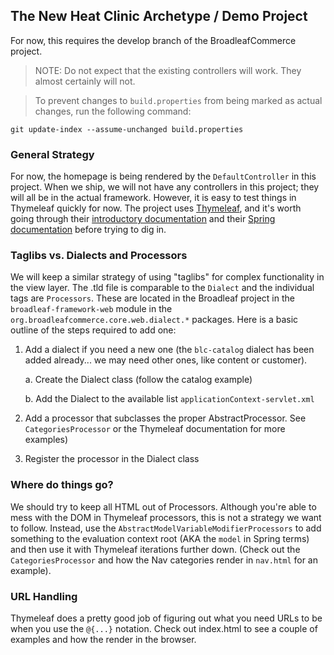## The New Heat Clinic Archetype / Demo Project

For now, this requires the develop branch of the BroadleafCommerce project.

> NOTE: Do not expect that the existing controllers will work. They almost certainly will not.

> To prevent changes to `build.properties` from being marked as actual changes, run the following command:

    git update-index --assume-unchanged build.properties

### General Strategy

For now, the homepage is being rendered by the `DefaultController` in this project. When we ship, we will not have any controllers in this project; they will all be in the actual framework. However, it is easy to test things in Thymeleaf quickly for now. The project uses [Thymeleaf](http://www.thymeleaf.org/), and it's worth going through their [introductory documentation](http://www.thymeleaf.org/doc/Tutorial%20-%20Using%20Thymeleaf%2020120517.pdf) and their [Spring documentation](http://www.thymeleaf.org/doc/Tutorial%20-%20Thymeleaf%20+%20Spring%203%2020120517.pdf) before trying to dig in.

### Taglibs vs. Dialects and Processors

We will keep a similar strategy of using "taglibs" for complex functionality in the view layer. The .tld file is comparable to the `Dialect` and the individual tags are `Processors`. These are located in the Broadleaf project in the `broadleaf-framework-web` module in the `org.broadleafcommerce.core.web.dialect.*` packages. Here is a basic outline of the steps required to add one:

1. Add a dialect if you need a new one (the `blc-catalog` dialect has been added already... we may need other ones, like content or customer).

    a. Create the Dialect class (follow the catalog example)

    b. Add the Dialect to the available list `applicationContext-servlet.xml`

2. Add a processor that subclasses the proper AbstractProcessor. See `CategoriesProcessor` or the Thymeleaf documentation for more examples)

3. Register the processor in the Dialect class

### Where do things go?

We should try to keep all HTML out of Processors. Although you're able to mess with the DOM in Thymeleaf processors, this is not a strategy we want to follow. Instead, use the `AbstractModelVariableModifierProcessors` to add something to the evaluation context root (AKA the `model` in Spring terms) and then use it with Thymeleaf iterations further down. (Check out the `CategoriesProcessor` and how the Nav categories render in `nav.html` for an example).

### URL Handling

Thymeleaf does a pretty good job of figuring out what you need URLs to be when you use the `@{...}` notation. Check out index.html to see a couple of examples and how the render in the browser.
